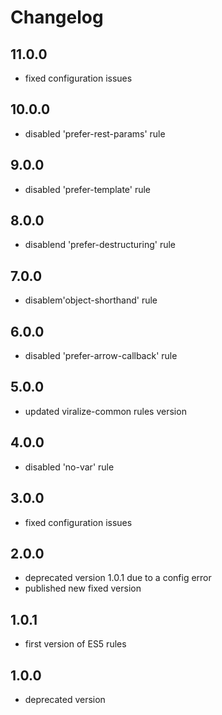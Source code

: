 # Changelog

## 11.0.0

- fixed configuration issues

## 10.0.0

- disabled 'prefer-rest-params' rule

## 9.0.0

- disabled 'prefer-template' rule

## 8.0.0

- disablend 'prefer-destructuring' rule

## 7.0.0

- disablem'object-shorthand' rule

## 6.0.0

- disabled 'prefer-arrow-callback' rule

## 5.0.0

- updated viralize-common rules version

## 4.0.0

- disabled 'no-var' rule

## 3.0.0

- fixed configuration issues

## 2.0.0

- deprecated version 1.0.1 due to a config error
- published new fixed version

## 1.0.1

- first version of ES5 rules

## 1.0.0

- deprecated version